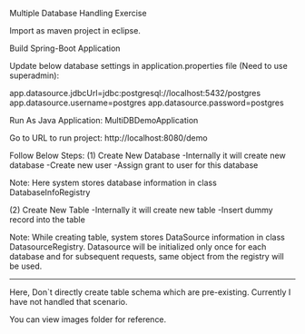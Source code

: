 Multiple Database Handling Exercise

Import as maven project in eclipse.

Build Spring-Boot Application

Update below database settings in application.properties file (Need to use superadmin):

app.datasource.jdbcUrl=jdbc:postgresql://localhost:5432/postgres
app.datasource.username=postgres
app.datasource.password=postgres

Run As Java Application: MultiDBDemoApplication

Go to URL to run project: http://localhost:8080/demo

Follow Below Steps:
(1) Create New Database
	-Internally it will create new database
	-Create new user
	-Assign grant to user for this database
	
Note: Here system stores database information in class DatabaseInfoRegistry
	
(2) Create New Table
	-Internally it will create new table
	-Insert dummy record into the table
	
Note: While creating table, system stores DataSource information in class DatasourceRegistry.
Datasource will be initialized only once for each database and for subsequent requests, same object from the registry will be used.

**********

Here, Don`t directly create table schema which are pre-existing. Currently I have not handled that scenario.	

You can view images folder for reference.


